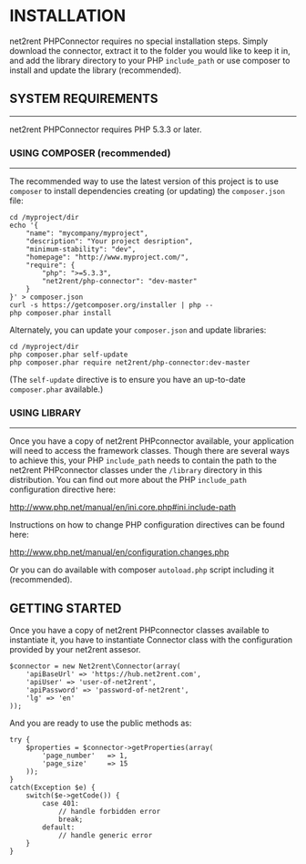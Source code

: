 # INSTALLATION

net2rent PHPConnector requires no special installation steps. Simply download
the connector, extract it to the folder you would like to keep it in,
and add the library directory to your PHP `include_path` or use composer to
install and update the library (recommended).


## SYSTEM REQUIREMENTS
-------------------

net2rent PHPConnector requires PHP 5.3.3 or later.


### USING COMPOSER (recommended)
----------------------------
The recommended way to use the latest version of this project is to use `composer`
to install dependencies creating (or updating) the `composer.json` file:

    cd /myproject/dir
    echo '{
        "name": "mycompany/myproject",
        "description": "Your project desription",
        "minimum-stability": "dev",
        "homepage": "http://www.myproject.com/",
        "require": {
            "php": ">=5.3.3",
            "net2rent/php-connector": "dev-master"
        }
    }' > composer.json
    curl -s https://getcomposer.org/installer | php --
    php composer.phar install

Alternately, you can update your `composer.json` and update libraries:

    cd /myproject/dir
    php composer.phar self-update
    php composer.phar require net2rent/php-connector:dev-master

(The `self-update` directive is to ensure you have an up-to-date `composer.phar`
available.)


### USING LIBRARY
----------------------------

Once you have a copy of net2rent PHPconnector available, your application will
need to access the framework classes. Though there are several ways to
achieve this, your PHP `include_path` needs to contain the path to the
net2rent PHPconnector classes under the `/library` directory in this
distribution. You can find out more about the PHP `include_path`
configuration directive here:

http://www.php.net/manual/en/ini.core.php#ini.include-path

Instructions on how to change PHP configuration directives can be found
here:

http://www.php.net/manual/en/configuration.changes.php

Or you can do available with composer `autoload.php` script including it (recommended).


## GETTING STARTED

Once you have a copy of net2rent PHPconnector classes available to instantiate it,
you have to instantiate Connector class with the configuration provided by your net2rent
assesor.

    $connector = new Net2rent\Connector(array(
        'apiBaseUrl' => 'https://hub.net2rent.com',
        'apiUser' => 'user-of-net2rent',
        'apiPassword' => 'password-of-net2rent',
        'lg' => 'en'
    ));

And you are ready to use the public methods as:

    try {
        $properties = $connector->getProperties(array(
            'page_number'   => 1,
            'page_size'     => 15
        ));
    }
    catch(Exception $e) {
        switch($e->getCode()) {
            case 401:
                // handle forbidden error
                break;
            default:
                // handle generic error
        }
    }
